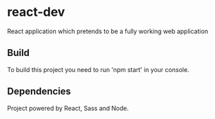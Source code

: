 # react-dev
React application which pretends to be a fully working web application

## Build 
To build this project you need to run 'npm start' in your console.

## Dependencies

Project powered by React, Sass and Node.

